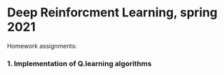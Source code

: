 # Deep Reinforcment Learning, spring 2021
Homework assignments:
### 1. Implementation of Q.learning algorithms
